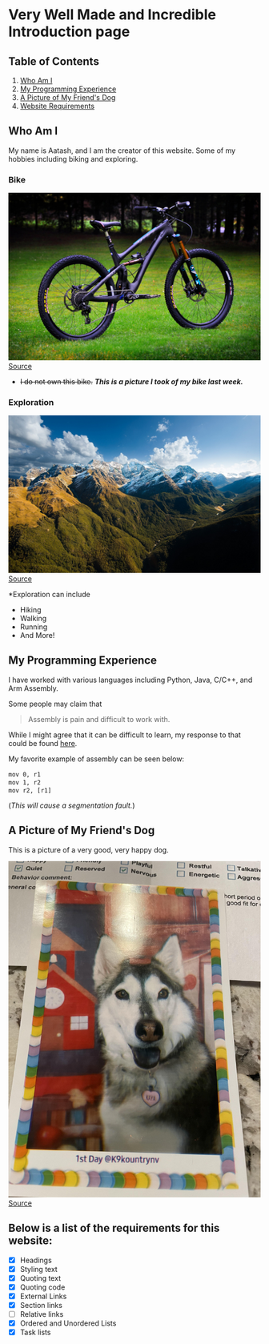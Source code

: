 # Very Well Made and Incredible Introduction page

## Table of Contents

1. [Who Am I](https://github.com/AAP127/cse110-lab-reports/blob/main/index.md#who-am-i)
2. [My Programming Experience](https://github.com/AAP127/cse110-lab-reports/blob/main/index.md#my-programming-experience)
3. [A Picture of My Friend's Dog](https://github.com/AAP127/cse110-lab-reports/blob/main/index.md#a-picture-of-my-friend's-dog)
4. [Website Requirements](https://github.com/AAP127/cse110-lab-reports/blob/main/index.md#below-is-a-list-of-the-requirements-for-this-website)


## Who Am I
My name is Aatash, and I am the creator of this website. Some of my hobbies including biking and exploring.

### Bike 
![Bike](/source/bike.jpg)
[Source](/source/bike.jpg)

* ~~I do not own this bike.~~ ***This is a picture I took of my bike last week.***

### Exploration
![Mountain](/source/mountain.jpg)
[Source](/source/mountain.jpg)

*Exploration can include

* Hiking
* Walking
* Running
* And More!



## My Programming Experience

I have worked with various languages including Python, Java, C/C++, and Arm Assembly.

Some people may claim that

> Assembly is pain and difficult to work with.

While I might agree that it can be difficult to learn, my response to that could be found [here](https://github.com/AAP127/cse110-lab-reports/tree/newbranch#readme).

My favorite example of assembly can be seen below:

```
mov 0, r1
mov 1, r2
mov r2, [r1]
```
(_This will cause a segmentation fault._)


## A Picture of My Friend's Dog
This is a picture of a very good, very happy dog.

![best_dog](source/best_dog.jpg)
[Source](source/best_dog.jpg)


## Below is a list of the requirements for this website:

- [x] Headings
- [x] Styling text
- [x] Quoting text
- [x] Quoting code
- [x] External Links
- [x] Section links
- [ ] Relative links 
- [x] Ordered and Unordered Lists
- [x] Task lists